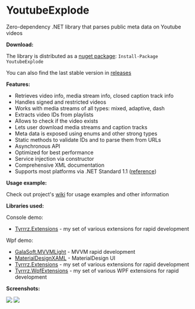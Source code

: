 YoutubeExplode
===================


Zero-dependency .NET library that parses public meta data on Youtube videos


**Download:**

The library is distributed as a [nuget package](https://www.nuget.org/packages/YoutubeExplode): `Install-Package YoutubeExplode`

You can also find the last stable version in [releases](https://github.com/Tyrrrz/YoutubeExplode/releases)

**Features:**

- Retrieves video info, media stream info, closed caption track info
- Handles signed and restricted videos
- Works with media streams of all types: mixed, adaptive, dash
- Extracts video IDs from playlists
- Allows to check if the video exists
- Lets user download media streams and caption tracks
- Meta data is exposed using enums and other strong types
- Static methods to validate IDs and to parse them from URLs
- Asynchronous API
- Optimized for best performance
- Service injection via constructor
- Comprehensive XML documentation
- Supports most platforms via .NET Standard 1.1 ([reference](https://github.com/dotnet/standard/blob/master/docs/versions.md))

**Usage example:**

Check out project's [wiki](https://github.com/Tyrrrz/YoutubeExplode/wiki) for usage examples and other information

**Libraries used:**

Console demo:

- [Tyrrrz.Extensions](https://github.com/Tyrrrz/Extensions) - my set of various extensions for rapid development

Wpf demo:

- [GalaSoft.MVVMLight](http://www.mvvmlight.net) - MVVM rapid development
- [MaterialDesignXAML](https://github.com/ButchersBoy/MaterialDesignInXamlToolkit) - MaterialDesign UI
- [Tyrrrz.Extensions](https://github.com/Tyrrrz/Extensions) - my set of various extensions for rapid development
- [Tyrrrz.WpfExtensions](https://github.com/Tyrrrz/WpfExtensions) - my set of various WPF extensions for rapid development
 
**Screenshots:**

![](http://www.tyrrrz.me/projects/images/ytexplode_1.png)
![](http://www.tyrrrz.me/projects/images/ytexplode_2.png)
